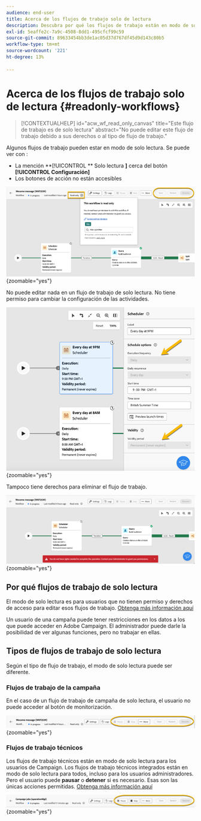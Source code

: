 ```yaml
---
audience: end-user
title: Acerca de los flujos de trabajo solo de lectura
description: Descubra por qué los flujos de trabajo están en modo de solo lectura
exl-id: 5eaffe2c-7a9c-4508-8dd1-495cfcf99c59
source-git-commit: 89633454bb3de1ac05d37d767df45d9d143c80b5
workflow-type: tm+mt
source-wordcount: '221'
ht-degree: 13%

---
```


# Acerca de los flujos de trabajo solo de lectura {#readonly-workflows}

>[!CONTEXTUALHELP]
>id="acw_wf_read_only_canvas"
>title="Este flujo de trabajo es de solo lectura"
>abstract="No puede editar este flujo de trabajo debido a sus derechos o al tipo de flujo de trabajo."

Algunos flujos de trabajo pueden estar en modo de solo lectura. Se puede ver con :

- La mención **[!UICONTROL ** Solo lectura **]** cerca del botón **[!UICONTROL Configuración]**
- Los botones de acción no están accesibles

![](assets/readonly-workflow.png){zoomable="yes"}

No puede editar nada en un flujo de trabajo de solo lectura. No tiene permiso para cambiar la configuración de las actividades.


![](assets/scheduler-readonly.png){zoomable="yes"}


Tampoco tiene derechos para eliminar el flujo de trabajo.

![](assets/readonly-rights.png){zoomable="yes"}

## Por qué flujos de trabajo de solo lectura

El modo de solo lectura es para usuarios que no tienen permiso y derechos de acceso para editar esos flujos de trabajo. [Obtenga más información aquí](../get-started/permissions.md)

Un usuario de una campaña puede tener restricciones en los datos a los que puede acceder en Adobe Campaign. El administrador puede darle la posibilidad de ver algunas funciones, pero no trabajar en ellas.

## Tipos de flujos de trabajo de solo lectura

Según el tipo de flujo de trabajo, el modo de solo lectura puede ser diferente.

### Flujos de trabajo de la campaña

En el caso de un flujo de trabajo de campaña de solo lectura, el usuario no puede acceder al botón de monitorización.

![](assets/readonly-campaign-workflow.png){zoomable="yes"}

### Flujos de trabajo técnicos

Los flujos de trabajo técnicos están en modo de solo lectura para los usuarios de Campaign.
Los flujos de trabajo técnicos integrados están en modo de solo lectura para todos, incluso para los usuarios administradores. Pero el usuario puede **pausar** o **detener** si es necesario. Esas son las únicas acciones permitidas. [Obtenga más información aquí](https://experienceleague.adobe.com/en/docs/campaign/automation/workflows/introduction/wf-type/technical-workflows)

![](assets/readonly-technical-workflow.png){zoomable="yes"}
